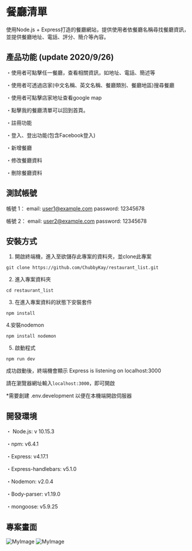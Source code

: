 # 餐廳清單 
使用Node.js + Express打造的餐廳網站，提供使用者依餐廳名稱尋找餐廳資訊，並提供餐廳地址、電話、評分、簡介等內容。

## 產品功能 (update 2020/9/26)
・使用者可點擊任一餐廳，查看相關資訊，如地址、電話、簡述等

・使用者可透過店家(中文名稱、英文名稱、餐廳類別、餐廳地區)搜尋餐廳

・使用者可點擊店家地址查看google map

・點擊我的餐廳清單可以回到首頁。

・註冊功能

・登入、登出功能(包含Facebook登入)

・新增餐廳

・修改餐廳資料

・刪除餐廳資料

## 測試帳號

帳號 1：
email: user1@example.com
password: 12345678


帳號 2：
email: user2@example.com
password: 12345678



## 安裝方式 
1. 開啟終端機，進入至欲儲存此專案的資料夾，並clone此專案

`git clone https://github.com/ChubbyKay/restaurant_list.git`

2. 進入專案資料夾

`cd restaurant_list `

3. 在進入專案資料的狀態下安裝套件

`npm install`

4.安裝nodemon

`npm install nodemon`

5. 啟動程式

`npm run dev`

成功啟動後，終端機會顯示 Express is listening on localhost:3000

請在瀏覽器網址輸入` localhost:3000 `，即可開啟

*需要創建 .env.development 以便在本機端開啟伺服器


## 開發環境
・ Node.js: v 10.15.3

・npm: v6.4.1

・Express: v4.17.1

・Express-handlebars: v5.1.0

・Nodemon: v2.0.4

・Body-parser: v1.19.0

・mongoose: v5.9.25


## 專案畫面
![MyImage](https://upload.cc/i1/2020/07/19/rjQtAW.jpg)
![MyImage](https://upload.cc/i1/2020/07/19/IgdGBa.jpg)
